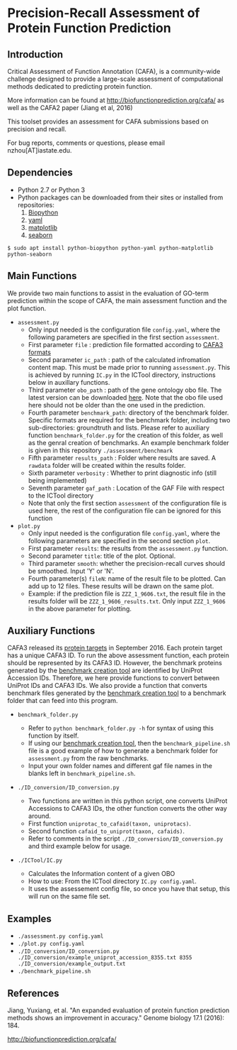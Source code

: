 # Precision-Recall Assessment of Protein Function Prediction

## Introduction
Critical Assessment of Function Annotation (CAFA), is a community-wide challenge designed to provide a large-scale assessment of computational methods dedicated to predicting protein function.

More information can be found at http://biofunctionprediction.org/cafa/ as well as the CAFA2 paper (Jiang et al, 2016)

This toolset provides an assessment for CAFA submissions based on precision and recall. 

For bug reports, comments or questions, please email nzhou[AT]iastate.edu.

## Dependencies
 - Python 2.7 or Python 3
 - Python packages can be downloaded from their sites or installed from repositories:
    1. [Biopython](http://biopython.org)
    2. [yaml](http://www.yaml.org/download.html)
    3. [matplotlib](https://matplotlib.org/) 
    4. [seaborn](https://seaborn.pydata.org/)
    
`$ sudo apt install python-biopython python-yaml python-matplotlib python-seaborn`

## Main Functions
 We provide two main functions to assist in the evaluation of GO-term prediction within the scope of CAFA, the main assessment function and the plot function.
 - `assessment.py` 
	- Only input needed is the configuration file `config.yaml`, where the following parameters are specified in the first section `assessment`.
	- First parameter `file`           : prediction file formatted according to [CAFA3 formats](https://www.synapse.org/#!Synapse:syn5840147/wiki/402192)
	- Second parameter `ic_path`       : path of the calculated infromation content map. This must be made prior to running `assessment.py`. This is achieved by running `IC.py` in the ICTool directory, instructions below in auxillary functions.
	- Third parameter  `obo_path`      : path of the gene ontology obo file. The latest version can be downloaded [here](http://purl.obolibrary.org/obo/go.obo). Note that the obo file used here should not be older than the one used in the prediction.
	- Fourth parameter `benchmark_path`: directory of the benchmark folder. Specific formats are required for the benchmark folder, including two sub-directories: groundtruth and lists. Please refer to auxiliary function `benchmark_folder.py` for the creation of this folder, as well as the genral creation of benchmarks. An example benchmark folder is given in this repository `./assessment/benchmark`
	- Fifth parameter  `results_path`  : Folder where results are saved. A `rawdata` folder will be created within the results folder.
	- Sixth parameter  `verbosity`     : Whether to print diagnostic info (still being implemented)
	- Seventh parameter `gaf_path`     : Location of the GAF File with respect to the ICTool directory
	- Note that only the first section `assessment` of the configuration file is used here, the rest of the configuration file can be ignored for this function	
 - `plot.py`
	- Only input needed is the configuration file `config.yaml`, where the following parameters are specified in the second section `plot`.
	- First parameter `results`: the results from the `assessment.py` function.
	- Second parameter `title`: title of the plot. Optional.
	- Third parameter `smooth`: whether the precision-recall curves should be smoothed. Input 'Y' or 'N'. 
	- Fourth parameter(s) `fileN`: name of the result file to be plotted. Can add up to 12 files. These results will be drawn on the same plot.
	- Example: if the prediction file is `ZZZ_1_9606.txt`, the result file in the results folder will be `ZZZ_1_9606_results.txt`. Only input `ZZZ_1_9606` in the above parameter for plotting. 



## Auxiliary Functions 
 CAFA3 released its [protein targets](https://www.synapse.org/#!Synapse:syn6172284) in September 2016. Each protein target has a unique CAFA3 ID. To run the above assessment function, each protein should be represented by its CAFA3 ID. However, the benchmark proteins generated by the [benchmark creation tool](https://github.com/nguyenngochuy91/CAFA_benchmark) are identified by UniProt Accession IDs. 
Therefore, we here provide functions to convert between UniProt IDs and CAFA3 IDs. We also provide a function that converts benchmark files generated by the [benchmark creation tool](https://github.com/nguyenngochuy91/CAFA_benchmark) to a benchmark folder that can feed into this program.
 - `benchmark_folder.py`
	- Refer to `python benchmark_folder.py -h` for syntax of using this function by itself.
	- If using our [benchmark creation tool](https://github.com/nguyenngochuy91/CAFA_benchmark), then the `benchmark_pipeline.sh` file is a good example of how to generate a benchmark folder for `assessment.py` from the raw benchmarks.
	- Input your own folder names and different gaf file names in the blanks left in `benchmark_pipeline.sh`.
 	
 - `./ID_conversion/ID_conversion.py` 
	- Two functions are written in this python script, one converts UniProt Accessions to CAFA3 IDs, the other function converts the other way around.
	- First function `uniprotac_to_cafaid(taxon, uniprotacs)`.
	- Second function `cafaid_to_uniprot(taxon, cafaids)`.
	- Refer to comments in the script `./ID_conversion/ID_conversion.py` and third example below for usage.
 - `./ICTool/IC.py` 
	- Calculates the Information content of a given OBO
	- How to use: From the ICTool directory `IC.py config.yaml`.
	-  It uses the assessement config file, so once you have that setup, this will run on the same file set.

## Examples	
 - `./assessment.py config.yaml`
 - `./plot.py config.yaml`
 - `./ID_conversion/ID_conversion.py ./ID_conversion/example_uniprot_accession_8355.txt 8355 ./ID_conversion/example_output.txt`
 - `./benchmark_pipeline.sh`
	 


## References
Jiang, Yuxiang, et al. "An expanded evaluation of protein function prediction methods shows an improvement in accuracy." Genome biology 17.1 (2016): 184.

http://biofunctionprediction.org/cafa/
